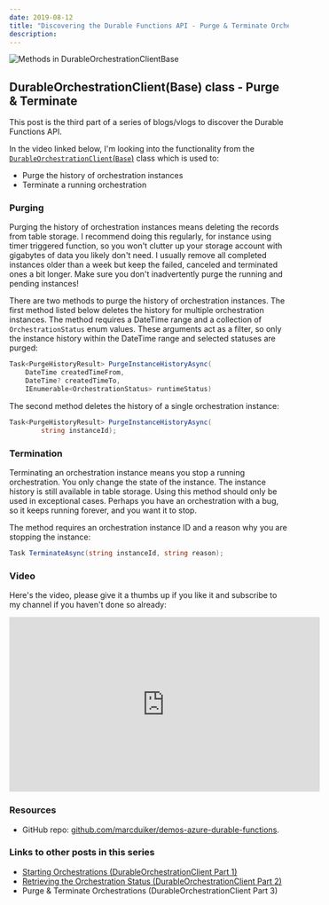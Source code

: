 ```yaml
---
date: 2019-08-12
title: "Discovering the Durable Functions API - Purge & Terminate Orchestrations (DurableOrchestrationClient part 3)"
description:
---
```


![Methods in DurableOrchestrationClientBase](/articles/2019/36.purge-terminate-cover.png)

## DurableOrchestrationClient(Base) class - Purge & Terminate

This post is the third part of a series of blogs/vlogs to discover the Durable Functions API.

In the video linked below, I'm looking into the functionality from the [`DurableOrchestrationClient`(`Base`)](https://github.com/Azure/azure-functions-durable-extension/blob/master/src/WebJobs.Extensions.DurableTask/DurableOrchestrationClientBase.cs) class which is used to:

- Purge the history of orchestration instances
- Terminate a running orchestration

### Purging

Purging the history of orchestration instances means deleting the records from table storage. I recommend doing this regularly, for instance using timer triggered function, so you won't clutter up your storage account with gigabytes of data you likely don't need. I usually remove all completed instances older than a week but keep the failed, canceled and terminated ones a bit longer. Make sure you don't inadvertently purge the running and pending instances!

There are two methods to purge the history of orchestration instances. The first method listed below deletes the history for multiple orchestration instances. The method requires a DateTime range and a collection of `OrchestrationStatus` enum values. These arguments act as a filter, so only the instance history within the DateTime range and selected statuses are purged:

``` csharp
Task<PurgeHistoryResult> PurgeInstanceHistoryAsync(
    DateTime createdTimeFrom, 
    DateTime? createdTimeTo, 
    IEnumerable<OrchestrationStatus> runtimeStatus)
```

The second method deletes the history of a single orchestration instance:

```csharp
Task<PurgeHistoryResult> PurgeInstanceHistoryAsync(
        string instanceId);
```

### Termination

Terminating an orchestration instance means you stop a running orchestration. You only change the state of the instance. The instance history is still available in table storage. Using this method should only be used in exceptional cases. Perhaps you have an orchestration with a bug, so it keeps running forever, and you want it to stop.

The method requires an orchestration instance ID and a reason why you are stopping the instance:

```csharp
Task TerminateAsync(string instanceId, string reason);
```

### Video

Here's the video, please give it a thumbs up if you like it and subscribe to my channel if you haven't done so already:

<iframe width="560" height="315" src="https://www.youtube.com/embed/ePPEcNOzlnk" frameborder="0" allow="autoplay; encrypted-media" allowfullscreen></iframe>

### Resources

- GitHub repo: [github.com/marcduiker/demos-azure-durable-functions](https://github.com/marcduiker/demos-azure-durable-functions).

### Links to other posts in this series

- [Starting Orchestrations (DurableOrchestrationClient Part 1)](/articles/durable-functions-api-durableorchestrationclient-1)
- [Retrieving the Orchestration Status (DurableOrchestrationClient Part 2)](/articles/durable-functions-api-durableorchestrationclient-2)
- Purge & Terminate Orchestrations (DurableOrchestrationClient Part 3)
